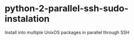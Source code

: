 # python-2-parallel-ssh-sudo-instalation
Install into multiple UnixOS packages in parallel through SSH
